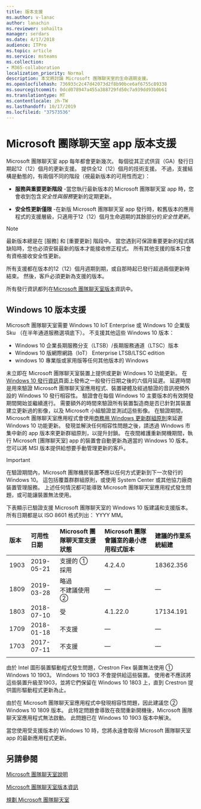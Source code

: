 ```yaml
---
title: 版本支援
ms.author: v-lanac
author: lanachin
ms.reviewer: sohailta
manager: serdars
ms.date: 4/17/2018
audience: ITPro
ms.topic: article
ms.service: msteams
ms.collection:
- M365-collaboration
localization_priority: Normal
description: 本文將討論 Microsoft 團隊聊天室的生命週期支援。
ms.openlocfilehash: 736933c2c47d42073d2f8b90bce6af6755c89338
ms.sourcegitcommit: 0dcd078947a455a388729fd50c7a939dd93b0b61
ms.translationtype: MT
ms.contentlocale: zh-TW
ms.lasthandoff: 10/17/2019
ms.locfileid: "37573536"
---
```

# <a name="microsoft-teams-rooms-app-version-support"></a>Microsoft 團隊聊天室 app 版本支援
 
Microsoft 團隊聊天室 app 每年都會更新幾次。 每個從其正式供貨（GA）發行日期起12（12）個月的更新支援。 提供全12（12）個月的技術支援。 不過，支援結構是動態的，有兩個不同的階段（視最新版本的可用性而定）：

- **服務與重要更新階段** \-當您執行最新版本的 Microsoft 團隊聊天室 app 時，您會收到包含*安全性與服務*更新的定期更新。

- **安全性更新僅限** \-在新版 Microsoft 團隊聊天室 app 發行時，較舊版本的應用程式的支援層級，只適用于12（12）個月生命週期的其餘部分的*安全性更新*。

> [!NOTE]
> 最新版本總是在 [服務] 和 [重要更新] 階段中。 當您遇到可保證重要更新的程式碼缺陷時，您也必須安裝最新的版本才能接收修正程式。 所有其他支援的版本只會有資格接收安全性更新。

所有支援都在版本的12（12）個月週期到期，或自那時起已發行超過兩個更新時結束。 然後，客戶必須更新為支援的版本。

所有發行資訊都列在[Microsoft 團隊聊天室版本](srs2-release-note.md)資訊中。

## <a name="windows-10-release-support"></a>Windows 10 版本支援

Microsoft 團隊聊天室需要 Windows 10 IoT Enterprise 或 Windows 10 企業版 Sku （在半年通道服務選項底下）。 不支援其他這些 Windows 10 版本：

- Windows 10 企業長期服務分支（LTSB）/長期服務通道（LTSC）版本
- Windows 10 版網際網路（IoT） Enterprise LTSB/LTSC edition
- windows 10 專業版或家用版等任何其他版本的 Windows

未立即在 Microsoft 團隊聊天室裝置上提供或更新 Windows 10 功能更新。 在[Windows 10 發行資訊](https://docs.microsoft.com/windows/release-information/)頁面上發佈之一般發行日期之後的六個月延遲。 延遲時間是用來驗證 Microsoft 團隊聊天室應用程式、裝置硬體及經過驗證的音訊視頻外設的 Windows 10 發行相容性。 驗證會在每個 Windows 10 主要版本的有效開發期間開始並繼續進行。 需要額外的時間來驗證所有裝置製造商是否已針對其裝置建立更新過的影像，以及 Microsoft 小組驗證並測試這些影像。 在驗證期間，Microsoft 團隊聊天室應用程式會使用[商務用 Windows 更新群組原則](https://docs.microsoft.com/windows/deployment/update/waas-manage-updates-wufb)來延遲 Windows 10 功能更新。 發現並解決任何相容性問題之後，請透過 Windows 市集中新的 app 版本來更新群組原則，以提升封鎖。 在夜間維護重新開機期間，執行 Microsoft [團隊聊天室] app 的裝置會自動更新為適當的 Windows 10 版本。 您可以將 MSI 版本提供給想要手動管理更新的客戶。  

> [!IMPORTANT]
> 在驗證期間內，Microsoft 團隊機房裝置**不**應以任何方式更新到下一次發行的 Windows 10。 這包括覆蓋群群組原則，或使用 System Center 或其他協力廠商裝置管理服務。 上述任何情況都可能導致 Microsoft 團隊聊天室應用程式發生問題，或可能讓裝置無法使用。  

下表顯示已驗證支援 Microsoft 團隊聊天室的 Windows 10 版建議和支援版本。 所有日期都是以 ISO 8601 格式列出： YYYY MM。

|版本  |可用性日期   |Microsoft 團隊聊天室支援狀態   |Microsoft 團隊會議室的最小應用程式版本 | 建議的作業系統組建  |
|:---  |:---       |:---                                  |:---     |:---     |
| 1903 |2019-05-21 |支援的 &#x2780; <br/>採用  |4.2.4.0 |18362.356 |
| 1809 |2019-03-28 |略過 <br/>不建議使用 &#x2781;|&#x2014; |&#x2014; |
| 1803 |2018-07-10 |受                             |4.1.22.0 |17134.191|
| 1709 |2018-01-18 |不支援                         |&#x2014; |&#x2014; |
| 1703 |2017-07-11 |不支援                         |&#x2014; |&#x2014; |
||||||

由於 Intel 圖形裝置驅動程式發生問題，Crestron Flex 裝置無法使用 &#x2780; Windows 10 1903。 Windows 10 1903 不會提供給這些裝置。 使用者不應該將這些裝置升級至1903，並將它們保留在 Windows 10 1803 上，直到 Crestron 提供圖形驅動程式更新為止。 

由於在 Microsoft 團隊聊天室應用程式中發現相容性問題，因此建議您 &#x2781; Windows 10 1809 版本。 此特定問題會導致在夜間重新開機後，Microsoft 團隊聊天室應用程式無法啟動。 此問題已在 Windows 10 1903 版本中解決。  

當您使用受支援版本的 Windows 10 時，您將永遠會取得 Microsoft 團隊聊天室 app 的最新應用程式更新。  

## <a name="see-also"></a>另請參閱

[Microsoft 團隊聊天室說明](https://support.office.com/en-us/article/Skype-Room-Systems-version-2-help-e667f40e-5aab-40c1-bd68-611fe0002ba2)

[Microsoft 團隊聊天室版本資訊](srs2-release-note.md)

[規劃 Microsoft 團隊聊天室](skype-room-systems-v2-0.md)
